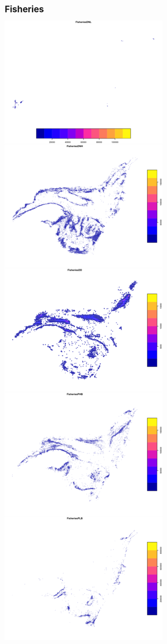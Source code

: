 # Fisheries

<img src="https://github.com/eDrivers/Fisheries/blob/master/Figures/FisheriesDNL.png" alt="FisheriesDNL" width="600"/>
<br/>
<img src="https://github.com/eDrivers/Fisheries/blob/master/Figures/FisheriesDNH.png" alt="FisheriesDNH" width="600"/>
<br/>
<img src="https://github.com/eDrivers/Fisheries/blob/master/Figures/FisheriesDD.png" alt="FisheriesDD" width="600"/>
<br/>
<img src="https://github.com/eDrivers/Fisheries/blob/master/Figures/FisheriesPHB.png" alt="FisheriesPHB" width="600"/>
<br/>
<img src="https://github.com/eDrivers/Fisheries/blob/master/Figures/FisheriesPLB.png" alt="FisheriesPLB" width="600"/>
